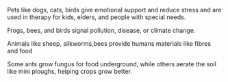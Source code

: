 Pets like dogs, cats, birds give emotional support and reduce stress and are used in therapy for kids, elders, and people with special needs.

Frogs, bees, and birds signal pollution, disease, or climate change.

Animals like sheep, silkworms,bees provide humans materials like fibres and food

Some ants grow fungus for food underground, while others aerate the soil like mini ploughs, helping crops grow better.
